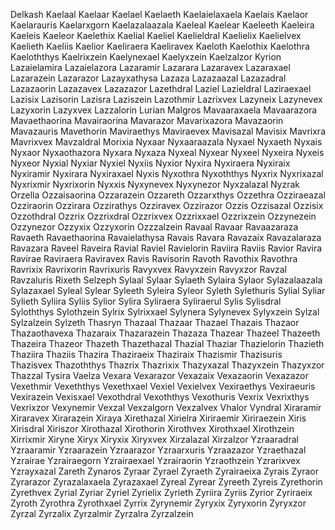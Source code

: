 Delkash
Kaelaal
Kaelaar
Kaelael
Kaelaeth
Kaelaielaxaela
Kaelais
Kaelaor
Kaelarauris
Kaelarxgorn
Kaelazalaazala
Kaeleal
Kaelear
Kaeleeth
Kaeleira
Kaeleis
Kaeleor
Kaelethix
Kaelial
Kaeliel
Kaelieldral
Kaelielix
Kaelielvex
Kaelieth
Kaeliis
Kaelior
Kaeliraera
Kaeliravex
Kaeloth
Kaelothix
Kaelothra
Kaeloththys
Kaelrixzein
Kaelynexael
Kaelyxzein
Kaelzalzor
Kyrion
Lazaielamira
Lazaielazora
Lazaramir
Lazarara
Lazaravex
Lazaraxael
Lazarazein
Lazarazor
Lazayxathysa
Lazaza
Lazazaazal
Lazazadral
Lazazaorin
Lazazavex
Lazazazor
Lazethdral
Laziel
Lazieldral
Laziraexael
Lazisix
Lazisorin
Lazisra
Laziszein
Lazothmir
Lazrixvex
Lazyneix
Lazynevex
Lazyxorin
Lazyxvex
Lazzalorin
Lurian
Malgros
Mavaaraxaela
Mavaarazora
Mavaethaorina
Mavairaorina
Mavarazor
Mavarixazora
Mavazaorin
Mavazauris
Mavethorin
Maviraethys
Maviraevex
Mavisazal
Mavisix
Mavrixra
Mavrixvex
Mavzaldral
Morixia
Nyxaar
Nyxaaraazala
Nyxael
Nyxaeth
Nyxais
Nyxaor
Nyxaothazora
Nyxara
Nyxaza
Nyxeal
Nyxear
Nyxeel
Nyxeira
Nyxeis
Nyxeor
Nyxial
Nyxiar
Nyxiel
Nyxiis
Nyxior
Nyxira
Nyxiraera
Nyxiraix
Nyxiramir
Nyxirara
Nyxiraxael
Nyxis
Nyxothra
Nyxoththys
Nyxrix
Nyxrixazal
Nyxrixmir
Nyxrixorin
Nyxxis
Nyxynevex
Nyxynezor
Nyxzalazal
Nyzrak
Orzella
Ozzaisaorina
Ozzarazein
Ozzareth
Ozzarxthys
Ozzethra
Ozziraeazal
Ozziraorin
Ozzirara
Ozzirathys
Ozziravex
Ozzirazor
Ozzis
Ozzisazal
Ozzisix
Ozzothdral
Ozzrix
Ozzrixdral
Ozzrixvex
Ozzrixxael
Ozzrixzein
Ozzynezein
Ozzynezor
Ozzyxix
Ozzyxorin
Ozzzalzein
Ravaal
Ravaar
Ravaazaraza
Ravaeth
Ravaethaorina
Ravaielathysa
Ravais
Ravara
Ravazaix
Ravazalaraza
Ravazara
Raveel
Raveira
Ravial
Raviel
Ravielorin
Raviira
Raviis
Ravior
Ravira
Ravirae
Raviraera
Raviravex
Ravis
Ravisorin
Ravoth
Ravothix
Ravothra
Ravrixix
Ravrixorin
Ravrixuris
Ravyxvex
Ravyxzein
Ravyxzor
Ravzal
Ravzaluris
Rixeth
Selzeph
Sylaal
Sylaar
Sylaeth
Sylaira
Sylaor
Sylazalaazala
Sylazaxael
Syleal
Sylear
Syleeth
Syleira
Syleor
Syleth
Sylethuris
Sylial
Syliar
Sylieth
Syliira
Syliis
Sylior
Sylira
Syliraera
Syliraerul
Sylis
Sylisdral
Syloththys
Sylothzein
Sylrix
Sylrixxael
Sylynera
Sylynevex
Sylyxzein
Sylzal
Sylzalzein
Sylzeth
Thasryn
Thazaal
Thazaar
Thazael
Thazais
Thazaor
Thazaothavexa
Thazaraix
Thazarazein
Thazaza
Thazear
Thazeel
Thazeeth
Thazeira
Thazeor
Thazeth
Thazethazal
Thazial
Thaziar
Thazielorin
Thazieth
Thaziira
Thaziis
Thazira
Thaziraeix
Thaziraix
Thazismir
Thazisuris
Thazisvex
Thazoththys
Thazrix
Thazrixix
Thazyxazal
Thazyxzein
Thazyxzor
Thazzal
Tysira
Vaelza
Vexara
Vexarazor
Vexazaix
Vexazaorin
Vexazazor
Vexethmir
Vexeththys
Vexethxael
Vexiel
Vexielvex
Vexiraethys
Vexiraeuris
Vexirazein
Vexisxael
Vexothdral
Vexoththys
Vexothuris
Vexrix
Vexrixthys
Vexrixzor
Vexynemir
Vexzal
Vexzalgorn
Vexzalvex
Vhalor
Vyndral
Xiraramir
Xiraravex
Xirarazein
Xiraya
Xirethazal
Xirielra
Xiriraemir
Xiriraezein
Xiris
Xirisdral
Xiriszor
Xirothazal
Xirothorin
Xirothvex
Xirothxael
Xirothzein
Xirrixmir
Xiryne
Xiryx
Xiryxix
Xiryxvex
Xirzalazal
Xirzalzor
Yzraaradral
Yzraaramir
Yzraarazein
Yzraarazor
Yzraarxuris
Yzraazazor
Yzraethazal
Yzrairae
Yzrairaegorn
Yzrairaexael
Yzrairaorin
Yzraothzein
Yzrarixvex
Yzrayxazal
Zareth
Zynaros
Zyraar
Zyrael
Zyraeth
Zyrairaeixa
Zyrais
Zyraor
Zyrarazor
Zyrazalaxaela
Zyrazaxael
Zyreal
Zyrear
Zyreeth
Zyreis
Zyrethorin
Zyrethvex
Zyrial
Zyriar
Zyriel
Zyrielix
Zyrieth
Zyriira
Zyriis
Zyrior
Zyriraeix
Zyroth
Zyrothra
Zyrothxael
Zyrrix
Zyrynemir
Zyryxix
Zyryxorin
Zyryxzor
Zyrzal
Zyrzalix
Zyrzalmir
Zyrzalra
Zyrzalzein